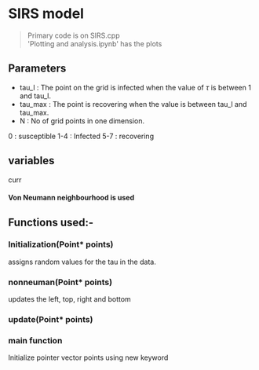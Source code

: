 # SIRS model

> Primary code is on SIRS.cpp \
> 'Plotting and analysis.ipynb' has the plots

## Parameters
- tau_l : The point on the grid is infected when the value of $\tau$ is between 1 and tau_l.
- tau_max : The point is recovering when the value is between tau_l and tau_max.
- N : No of grid points in one dimension.



0 : susceptible
1-4 : Infected
5-7 : recovering

## variables
curr

#### Von Neumann neighbourhood is used 


## Functions used:-

### Initialization(Point* points)
assigns random values for the tau in the data. 

### nonneuman(Point* points)
updates the left, top, right and bottom 

### update(Point* points)


### main function
Initialize pointer vector points using new keyword
